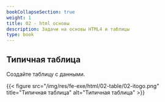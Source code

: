 ```yaml
---
bookCollapseSection: true
weight: 1
title: 02 - html основы 
description: Задачи на основы HTML4 и таблицы 
type: book 
---
```


## Типичная таблица

Создайте таблицу с данными.

{{< figure src="/img/res/fe-exe/html/02-table/02-itogo.png" title="Типичная таблица" alt="Типичная таблица" >}}



